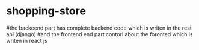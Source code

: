 # shopping-store
#the backeend part has complete backend code which is writen in the rest api (django)
#and the frontend end part contorl about the foronted which is writen in react js 
